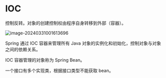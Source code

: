 # IOC

控制反转。对象的创建控制权由程序自身转移到外部（容器）。

![image-20240331001613696](https://csnotes.oss-cn-beijing.aliyuncs.com/photos/image-20240331001613696.png)

Spring 通过 IOC 容器来管理所有 Java 对象的实例化和初始化，控制对象与对象之间的依赖关系。

IOC 容器管理的对象称为 Spring Bean。

一个接口有多个实现类，根据接口类型不能获取 bean。